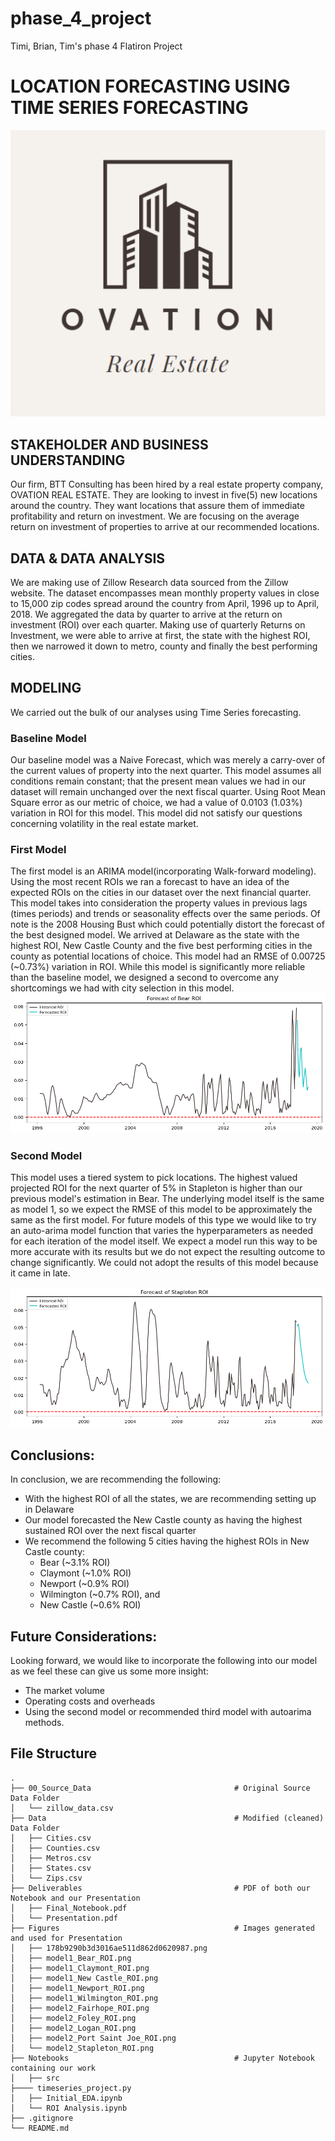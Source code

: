 # phase_4_project
Timi, Brian, Tim's phase 4 Flatiron Project

# LOCATION FORECASTING USING TIME SERIES FORECASTING

![Ovation Logo](Figures/178b9290b3d3016ae511d862d0620987.png)


## STAKEHOLDER AND BUSINESS UNDERSTANDING 
Our firm, BTT Consulting has been hired by a real estate property company, OVATION REAL ESTATE. They are looking to invest in five(5) new locations 
around the country. They want locations that assure them of immediate profitability and return on investment. We are focusing on the average return on investment of properties to arrive at our recommended locations.

## DATA  &  DATA ANALYSIS
We are making use of Zillow Research data sourced from the Zillow website. The dataset encompasses mean monthly property values in close to 15,000 
zip codes spread around the country from April, 1996 up to April, 2018. We aggregated the data by quarter to arrive at the return on investment (ROI) over 
each quarter. Making use of quarterly Returns on Investment, we were able to arrive at first, the state with the highest ROI, then we narrowed it down to 
metro, county and finally the best performing cities.  

## MODELING
We carried out the bulk of our analyses using Time Series forecasting. 

### Baseline Model
Our baseline model was a Naive Forecast, which was merely a carry-over of the current values of property into the next quarter. This model assumes all
conditions remain constant; that the present mean values we had in our dataset will remain unchanged over the next fiscal quarter. Using Root Mean Square error as our metric of choice, we had a value of 0.0103 (1.03%) variation in ROI for this model. This model did not satisfy our questions concerning volatility in the real estate market.


### First Model
The first model is an ARIMA model(incorporating Walk-forward modeling). Using the most recent ROIs we ran a forecast to have an idea of the expected ROIs on the cities in our dataset over the next financial quarter. This model takes into consideration the property values in previous lags (times periods) and trends or seasonality effects over the same periods. Of note is the 2008 Housing Bust which could potentially distort the forecast of the best designed model. We arrived at Delaware as the state with the highest ROI, New Castle County and the five best performing cities in the county as potential locations of choice. This model had an RMSE of 0.00725 (~0.73%) variation in ROI. While this model is significantly more reliable than the baseline model, we designed a second to overcome any shortcomings we had with city selection in this model.
![Time series predictions for Bear, DE](Figures/model1_Bear_ROI.png)

### Second Model
This model uses a tiered system to pick locations. The highest valued projected ROI for the next quarter of 5% in Stapleton is higher than our previous model's estimation in Bear. The underlying model itself is the same as model 1, so we expect the RMSE of this model to be approximately the same as the first model. For future models of this type we would like to try an auto-arima model function that varies the hyperparameters as needed for each iteration of the model itself. We expect a model run this way to be more accurate with its results but we do not expect the resulting outcome to change significantly. We could not adopt the results of this model because it came in late.

![Time series predictions for Stapleton, AL](Figures/model2_Stapleton_ROI.png)

## Conclusions:
In conclusion, we are recommending the following:
- With the highest ROI of all the states, we are recommending setting up in Delaware
- Our model forecasted the New Castle county as having the highest sustained ROI over the next fiscal quarter
- We recommend the following 5 cities having the highest ROIs in New Castle county: 
     - Bear (~3.1% ROI)
     - Claymont (~1.0% ROI)
     - Newport (~0.9% ROI)
     - Wilmington (~0.7% ROI), and 
     - New Castle (~0.6% ROI)

## Future Considerations:
Looking forward, we would like to incorporate the following into our model as we feel these can give us some more insight:
- The market volume 
- Operating costs and overheads
- Using the second model or recommended third model with autoarima methods.

## File Structure
```
.
├── 00_Source_Data                                # Original Source Data Folder
│   └── zillow_data.csv
├── Data                                          # Modified (cleaned) Data Folder
│   ├── Cities.csv
│   ├── Counties.csv
│   ├── Metros.csv
│   ├── States.csv
│   └── Zips.csv
├── Deliverables                                  # PDF of both our Notebook and our Presentation
│   ├── Final_Notebook.pdf
│   └── Presentation.pdf
├── Figures                                       # Images generated and used for Presentation
│   ├── 178b9290b3d3016ae511d862d0620987.png
│   ├── model1_Bear_ROI.png
│   ├── model1_Claymont_ROI.png
│   ├── model1_New Castle_ROI.png
│   ├── model1_Newport_ROI.png
│   ├── model1_Wilmington_ROI.png
│   ├── model2_Fairhope_ROI.png
│   ├── model2_Foley_ROI.png
│   ├── model2_Logan_ROI.png
│   ├── model2_Port Saint Joe_ROI.png
│   └── model2_Stapleton_ROI.png
├── Notebooks                                     # Jupyter Notebook containing our work
│   ├── src
├──── timeseries_project.py
│   ├── Initial_EDA.ipynb
│   └── ROI Analysis.ipynb
├── .gitignore
└── README.md
```
